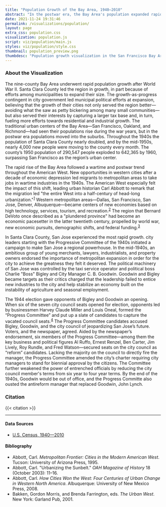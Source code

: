 ```yaml
---
title: "Population Growth of the Bay Area, 1940—2010"
abstract: "In the postwar era, the Bay Area's population expanded rapidly as migrants came to California to work in new defense industries and take advantage of new suburban opportunities."
date: 2021-11-24 19:31:46
permalink: /visualizations/population/
layout: page
extra_css: population.css
visualization: population.js
script: viz/population/main.js
styles: viz/population/style.css
thumbnail: population_preview.png
thumbdesc: "Population growth visualization in the San Francisco Bay Area"
---
```


  <div id="viz"></div>

  <div class="container mx-auto">
<h3>About the Visualization</h3>

<p>
The nine-county Bay Area underwent rapid population growth after World War II. Santa Clara County led the region in growth, in part because of efforts among municipalities to expand their size. The growth-as-progress contingent in city government led municipal political efforts at expansion, believing that the growth of their cities not only served the region better&#8212;avoiding what the saw as petty bickering among many small communities&#8212;but also served their interests by capturing a larger tax base and, in turn, fueling more efforts towards residential and industrial growth. The traditional urban centers of the Bay Area&#8212;San Francisco, Oakland, and Richmond&#8212;had seen their populations rise during the war years, but in the postwar era populations moved into the suburbs. Throughout the 1940s the population of Santa Clara County nearly doubled, and by the mid-1950s, nearly 4,000 new people were moving to the county every month. The county’s 1950 population of 290,547 people exploded to 642,365 by 1960, surpassing San Francisco as the region’s urban center.
</p>

<p>
The rapid rise of the Bay Area followed a wartime and postwar trend throughout the American West. New opportunities in western cities after a decade of economic depression led migrants to metropolitan areas to take jobs in wartime industries in the 1940s. The American West especially felt the impact of this shift, leading urban historian Carl Abbott to remark that the migration led "the entire West into a half-century of head-long urbanization."<sup id="fnref:1"><a href="#fn:1" class="footnote" rel="footnote">1</a></sup> Western metropolitan areas&#8212;Dallas, San Francisco, San Jose, Denver, Albuquerque&#8212;became centers of new economies based on high technology, services, tourism, and recreation.<sup id="fnref:2"><a href="#fn:2" class="footnote" rel="footnote">2</a></sup> The region that Bernard DeVoto once described as a "plundered province" had become an economic pacesetter in the latter twentieth century, propelled by world war, new economic pursuits, demographic shifts, and federal funding.<sup id="fnref:3"><a href="#fn:3" class="footnote" rel="footnote">3</a></sup>
</p>

<p>
In Santa Clara County, San Jose experienced the most rapid growth. city leaders starting with the Progressive Committee of the 1940s initiated a campaign to make San Jose a regional powerhouse. In the mid-1940s, an ambitious group of young merchants, lawyers, industrialists, and property owners endorsed the importance of metropolitan expansion in order for the city to achieve the greatness they felt it deserved. The political machinery of San Jose was controlled by the taxi service operator and political boss Charlie "Boss" Bigley and City Manager C. B. Goodwin. Goodwin and Bigley became targets as their critics charged that the leadership failed to entice new industries to the city and help stabilize an economy built on the instability of agriculture and seasonal employment.</p>

<p>
The 1944 election gave opponents of Bigley and Goodwin an opening. When six of the seven city council seats opened for election, opponents led by businessmen Harvey Claude Miller and Louis Oneal, formed the “Progress Committee” and put up a slate of candidates to capture the vacated council seats.<sup id="fnref:4"><a href="#fn:4" class="footnote" rel="footnote">4</a></sup> The Progress Committee candidates accused Bigley, Goodwin, and the city council of jeopardizing San Jose’s future. Voters, and the newspaper, agreed. Aided by the newspaper’s endorsement, six members of the Progress Committee&#8212;among them the key business and political figures Al Ruffo, Ernest Renzel, Ben Carter, Jim Lively, Roy Rundle, and Fred Watson&#8212;secured seats on the city council as “reform” candidates. Lacking the majority on the council to directly fire the manager, the Progress Committee amended the city’s charter requiring city managers to stand for biennial approval by the citizens. The Committee further weakened the power of entrenched officials by reducing the city council member's terms from six year to four year terms. By the end of the 1940s, Goodwin would be out of office, and the Progress Committe also ousted the antireform manager that replaced Goodwin, John Lynch.
</p>

<h3>Citation</h3>

{{< citation >}}

<hr>

<div class="col-md-4 sidebar">
<h4>Data Sources</h4>
<ul>
<li><a href="https://github.com/hepplerj/machinesvalley/blob/gh-pages/data/census-population/population_bay_area.csv">U.S. Census, 1940&#8212;2010</a></li>
</ul>

<h4>Bibliography</h4>
<ul>
<li>Abbott, Carl. <em>Metropolitan Frontier: Cities in the Modern American West</em>. Tucson: University of Arizona Press, 1995.</li>
<li>Abbott, Carl. "Urbanizing the Sunbelt." <em>OAH Magazine of History</em> 18 (October 2003): 11–16.</li>
<li>Abbott, Carl. <em>How Cities Won the West: Four Centuries of Urban Change in Western North America</em>. Albuquerque: University of New Mexico Press, 2008.</li>
<li>Bakken, Gordon Morris, and Brenda Farrington, eds. <em>The Urban West</em>. New York: Garland Pub, 2001.</li>
</ul>
</div>